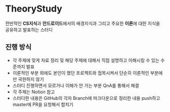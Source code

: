 # TheoryStudy
전반적인 **CS지식**과 **안드로이드**에서의 배경지식과 그리고 주요한 **이론**에 대한 지식을 공유하고 발표하는 스터디

## 진행 방식
- 각 주제에 맞게 자료 정리 및 해당 주제에 대해서 직접 설명하고 이해시킬 수 있는 수준까지 발표
- 이론적인 부분 외에도 본인이 했던 프로젝트와 접목시켜서 단순히 이론적인 부분에만 국한하지 않기
- 스터디 진행하면서 모르거나 이해가 안 가는 부분 QnA를 통해서 해결
- 각 주제는 Notion 참고
- 스터디한 내용은 GitHub의 각자 Branch에 마크다운으로 정리한 내용 push하고 master에 PR을 요청해서 합치기
